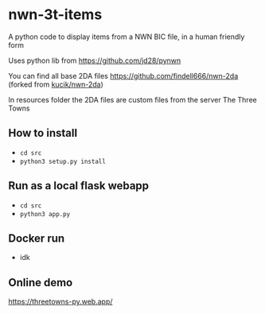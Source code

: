 # nwn-3t-items
A python code to display items from a NWN BIC file, in a human friendly form

Uses python lib from https://github.com/jd28/pynwn

You can find all base 2DA files https://github.com/findell666/nwn-2da (forked from [kucik/nwn-2da](https://github.com/kucik/nwn-2da))

In resources folder the 2DA files are custom files from the server The Three Towns

## How to install

- `cd src`
- `python3 setup.py install`

## Run as a local flask webapp
- `cd src`
- `python3 app.py`

## Docker run
- idk

## Online demo

https://threetowns-py.web.app/



